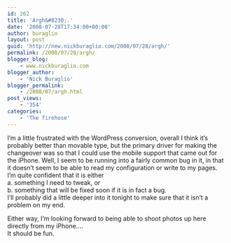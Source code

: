 ```yaml
---
id: 262
title: 'Argh&#8230;.'
date: '2008-07-28T17:34:00+00:00'
author: buraglio
layout: post
guid: 'http://new.nickburaglio.com/2008/07/28/argh/'
permalink: /2008/07/28/argh/
blogger_blog:
    - www.nickburaglio.com
blogger_author:
    - 'Nick Buraglio'
blogger_permalink:
    - /2008/07/argh.html
post_views:
    - '354'
categories:
    - 'The firehose'
---
```


I’m a little frustrated with the WordPress conversion, overall I think it’s probably better than movable type, but the primary driver for making the changeover was so that I could use the mobile support that came out for the iPhone. Well, I seem to be running into a fairly common bug in it, in that it doesn’t seem to be able to read my configuration or write to my pages.   
I’m quite confident that it is either   
a. something I need to tweak, or   
b. something that will be fixed soon if it is in fact a bug.   
I’ll probably did a little deeper into it tonight to make sure that it isn’t a problem on my end.

Either way, I’m looking forward to being able to shoot photos up here directly from my iPhone….  
It should be fun.